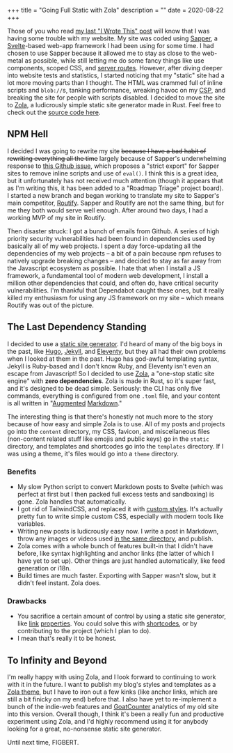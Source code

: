 +++
title = "Going Full Static with Zola"
description = ""
date = 2020-08-22
+++

Those of you who read [my last "I Wrote This" post][i-wrote-this-three] will know that I was having some trouble with my website. My site was coded using [Sapper][sapper], a
[Svelte][svelte]-based web-app framework I had been using for some time. I had chosen to use Sapper because it allowed me to stay as close to the web-metal as possible, while
still letting me do some fancy things like use components, scoped CSS, and [server routes][server-routes]. However, after diving deeper into website tests and statistics, I
started noticing that my "static" site had a lot more moving parts than I thought. The HTML was crammed full of inline scripts and `blob://`s, tanking performance, wreaking
havoc on my [CSP][csp], and breaking the site for people with scripts disabled. I decided to move the site to [Zola][zola], a ludicrously simple static site generator made in
Rust. Feel free to check out the [source code here][source].

<!-- more -->

## NPM Hell

I decided I was going to rewrite my site ~~because I have a bad habit of rewriting everything all the time~~ largely because of Sapper's underwhelming response to [this Github
issue][strict-export], which proposes a "strict export" for Sapper sites to remove inline scripts and use of `eval()`. I think this is a great idea, but it unfortunately has not
received much attention (though it appears that as I'm writing this, it has been added to a "Roadmap Triage" project board). I started a new branch and began working to
translate my site to Sapper's main competitor, [Routify][routify]. Sapper and Routify are not the same thing, but for me they both would serve well enough. After around two
days, I had a working MVP of my site in Routify.

Then disaster struck: I got a bunch of emails from Github. A series of high priority security vulnerabilities had been found in dependencies used by basically all of my web
projects. I spent a day force-updating all the dependencies of my web projects – a bit of a pain because npm refuses to natively upgrade breaking changes – and decided to stay
as far away from the Javascript ecosystem as possible. I hate that when I install a JS framework, a fundamental tool of modern web development, I install a million other
dependencies that could, and often do, have critical security vulnerabilities. I'm thankful that Dependabot caught these ones, but it really killed my enthusiasm for using any
JS framework on my site – which means Routify was out of the picture.

## The Last Dependency Standing

I decided to use a [static site generator][staticgen]. I'd heard of many of the big boys in the past, like [Hugo][hugo], [Jekyll][jekyll], and [Eleventy][11ty], but they all had
their own problems when I looked at them in the past. Hugo has god-awful templating syntax, Jekyll is Ruby-based and I don't know Ruby, and Eleventy isn't even an escape from
Javascript! So I decided to use [Zola][zola], a "one-stop static site engine" with **zero dependencies**. Zola is made in Rust, so it's super fast, and it's designed to be dead
simple. Seriously: the CLI has only five commands, everything is configured from one `.toml` file, and your content is all written in "[Augmented][shortcodes]
[Markdown][internal-links]."

The interesting thing is that there's honestly not much more to the story because of how easy and simple Zola is to use. All of my posts and projects go into the `content`
directory, my CSS, favicon, and miscellaneous files (non-content related stuff like emojis and public keys) go in the `static` directory, and templates and shortcodes go into
the `templates` directory. If I was using a theme, it's files would go into a `theme` directory.

### Benefits

* My slow Python script to convert Markdown posts to Svelte (which was perfect at first but I then packed full excess tests and sandboxing) is gone. Zola handles that
automatically.
* I got rid of TailwindCSS, and replaced it with [custom styles][css]. It's actually pretty fun to write simple custom CSS, especially with modern tools like variables.
* Writing new posts is ludicrously easy now. I write a post in Markdown, throw any images or videos used [in the same directory][colocation], and publish.
* Zola comes with a whole bunch of features built-in that I didn't have before, like syntax highlighting and anchor links (the latter of which I have yet to set up). Other
things are just handled automatically, like feed generation or i18n.
* Build times are much faster. Exporting with Sapper wasn't slow, but it didn't feel instant. Zola does.

### Drawbacks

* You sacrifice a certain amount of control by using a static site generator, like [link][issue-681] [properties][issue-695]. You could solve this with [shortcodes][shortcodes],
or by contributing to the project (which I plan to do).
* I mean that's really it to be honest.

## To Infinity and Beyond

I'm really happy with using Zola, and I look forward to continuing to work with it in the future. I want to publish my blog's styles and templates as a [Zola theme][themes], but
I have to iron out a few kinks (like anchor links, which are still a bit finicky on my end) before that. I also have yet to re-implement a bunch of the indie-web features and
[GoatCounter][gc] analytics of my old site into this version. Overall though, I think it's been a really fun and productive experiment using Zola, and I'd highly recommend using
it for anybody looking for a great, no-nonsense static site generator.

Until next time, FIGBERT.

[i-wrote-this-three]: @/posts/i-wrote-this-three/index.md#next-steps
[sapper]: https://sapper.svelte.dev/
[svelte]: https://svelte.dev/
[server-routes]: https://sapper.svelte.dev/docs#Server_routes
[csp]: https://developer.mozilla.org/en-US/docs/Web/HTTP/CSP
[zola]: https://www.getzola.org/
[source]: https://github.com/figbert/figbert.com
[strict-export]: https://github.com/sveltejs/sapper/issues/1175
[routify]: https://routify.dev/
[staticgen]: https://www.staticgen.com/
[hugo]: https://gohugo.io/
[jekyll]: https://jekyllrb.com/
[11ty]: https://www.11ty.dev/
[shortcodes]: https://www.getzola.org/documentation/content/shortcodes/
[internal-links]: https://www.getzola.org/documentation/content/linking/
[css]: /global.css
[colocation]: https://www.getzola.org/documentation/content/overview/#asset-colocation
[issue-681]: https://github.com/getzola/zola/issues/681
[issue-695]: https://github.com/getzola/zola/issues/695
[themes]: https://www.getzola.org/themes/
[gc]: https://www.goatcounter.com/

